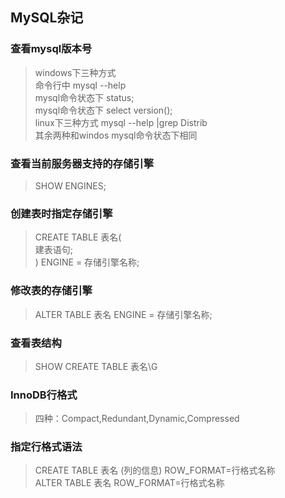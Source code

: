  ## MySQL杂记
 ###  查看mysql版本号
   >windows下三种方式  
   >命令行中 mysql --help  
   > mysql命令状态下 status;  
   > mysql命令状态下 select version();  
   > linux下三种方式
   > mysql --help |grep Distrib  
   > 其余两种和windos mysql命令状态下相同
 ###  查看当前服务器支持的存储引擎
   > SHOW ENGINES;
 ###  创建表时指定存储引擎 
   > CREATE TABLE 表名(  
   >     建表语句;  
   >) ENGINE = 存储引擎名称;
 ###  修改表的存储引擎
   > ALTER TABLE 表名 ENGINE = 存储引擎名称;
 ###  查看表结构
   > SHOW CREATE TABLE 表名\G
 ###  InnoDB行格式
   > 四种：Compact,Redundant,Dynamic,Compressed
 ###  指定行格式语法
   > CREATE TABLE 表名 (列的信息) ROW_FORMAT=行格式名称  
   > ALTER TABLE 表名 ROW_FORMAT=行格式名称
 
   